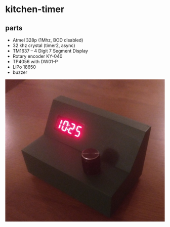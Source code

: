 # kitchen-timer


## parts

 * Atmel 328p (1Mhz, BOD disabled)
 * 32 khz crystal (timer2, async)
 * TM1637 – 4 Digit 7 Segment Display
 * Rotary encoder KY-040
 * TP4056 with DW01-P
 * LiPo 18650
 * buzzer


![case](https://raw.githubusercontent.com/hggh/kitchen-timer/master/pics/case.jpg)
